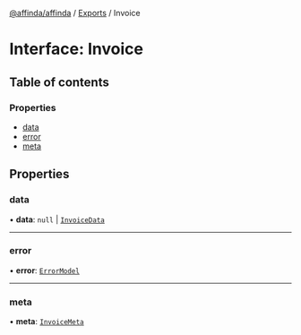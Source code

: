 [@affinda/affinda](../README.md) / [Exports](../modules.md) / Invoice

# Interface: Invoice

## Table of contents

### Properties

- [data](Invoice.md#data)
- [error](Invoice.md#error)
- [meta](Invoice.md#meta)

## Properties

### data

• **data**: ``null`` \| [`InvoiceData`](InvoiceData.md)

___

### error

• **error**: [`ErrorModel`](ErrorModel.md)

___

### meta

• **meta**: [`InvoiceMeta`](../modules.md#invoicemeta)
